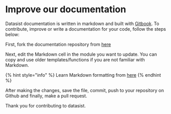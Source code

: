 # Improve our documentation

Datasist documentation is written in markdown and built with [Gitbook](https://www.gitbook.com/). To contribute, improve or write a documentation for your code, follow the steps below:

First, fork the documentation repository from [here](https://github.com/risenW/datasist-doc)

Next, edit the Markdown cell in the module you want to update. You can copy and use older templates/functions if you are not familiar with Markdown.

{% hint style="info" %}
Learn Markdown formatting from [here](https://docs.data.world/tutorials/markdown/#links)
{% endhint %}

After making the changes, save the file, commit, push to your repository on Github and finally,  make a pull request. 

Thank you for contributing to datasist.

